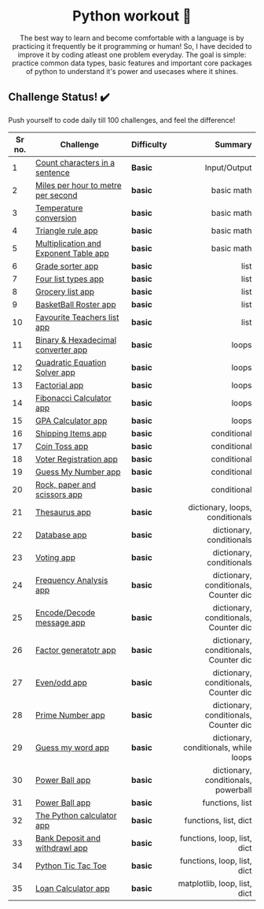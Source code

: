 
<h1 align="center">
  Python workout 💪
</h1>

<p align="center">
 The best way to learn and become comfortable with a language is by practicing it frequently be it programming or human!  
 So, I have decided to improve it by coding atleast one problem everyday.
 The goal is simple: practice common data types, basic features and important core packages of python to understand it's power and usecases where it shines. 
</p>


## Challenge Status! ✔️

Push yourself to code daily till 100 challenges, and feel the difference!

| Sr no. | Challenge | Difficulty | Summary
| ------------ | ---------- | ----- | -----------: |
| 1 | [Count characters in a sentence](challenge_1/main.py) | **Basic** |Input/Output|
| 2 | [Miles per hour to metre per second](challenge_2/main.py) | **basic** |basic math |
| 3 | [Temperature conversion](challenge_3/main.py) | **basic** |basic math |
| 4 | [Triangle rule app](challenge_4/main.py) | **basic** |basic math |
| 5 | [Multiplication and Exponent Table app](challenge_5/main.py) | **basic** |basic math |
| 6 | [Grade sorter app](challenge_6/main.py) | **basic** |list |
| 7 | [Four list types app](challenge_7/main.py) | **basic** |list |
| 8 | [Grocery list app](challenge_8/main.py) | **basic** |list |
| 9 | [BasketBall Roster app](challenge_9/main.py) | **basic** |list |
| 10 | [Favourite Teachers list app](challenge_10/main.py) | **basic** |list |
| 11 | [Binary & Hexadecimal converter app](challenge_11/main.py) | **basic** |loops |
| 12 | [Quadratic Equation Solver app](challenge_12/main.py) | **basic** |loops|
| 13 | [Factorial app](challenge_13/main.py) | **basic** |loops|
| 14 | [Fibonacci Calculator app](challenge_14/main.py) | **basic** |loops|
| 15 | [GPA Calculator app](challenge_15/main.py) | **basic** |loops|
| 16 | [Shipping Items app](challenge_16/main.py) | **basic** |conditional|
| 17 | [Coin Toss app](challenge_17/main.py) | **basic** |conditional|
| 18 | [Voter Registration app](challenge_18/main.py) | **basic** |conditional|
| 19 | [Guess My Number app](challenge_19/main.py) | **basic** |conditional|
| 20 | [Rock, paper and scissors app](challenge_20/main.py) | **basic** |conditional|
| 21 | [Thesaurus app](challenge_21/main.py) | **basic** |dictionary, loops, conditionals|
| 22 | [Database app](challenge_22/main.py) | **basic** |dictionary, conditionals|
| 23 | [Voting app](challenge_23/main.py) | **basic** |dictionary, conditionals|
| 24 | [Frequency Analysis app](challenge_24/main.py) | **basic** |dictionary, conditionals, Counter dic|
| 25 | [Encode/Decode message app](challenge_25/main.py) | **basic** |dictionary, conditionals, Counter dic|
| 26 | [Factor generatotr app](challenge_26/main.py) | **basic** |dictionary, conditionals, Counter dic|
| 27 | [Even/odd app](challenge_27/main.py) | **basic** |dictionary, conditionals, Counter dic|
| 28 | [Prime Number app](challenge_28/main.py) | **basic** |dictionary, conditionals, Counter dic|
| 29 | [Guess my word app](challenge_29/main.py) | **basic** |dictionary, conditionals, while loops|
| 30 | [Power Ball app](challenge_30/main.py) | **basic** |dictionary, conditionals, powerball|
| 31 | [Power Ball app](challenge_31/main.py) | **basic** |functions, list|
| 32 | [The Python calculator app](challenge_32/main.py) | **basic** |functions, list, dict|
| 33 | [Bank Deposit and withdrawl app](challenge_33/main.py) | **basic** |functions, loop, list, dict|
| 34 | [Python Tic Tac Toe](challenge_34/main.py) | **basic** |functions, loop, list, dict|  
| 35 | [Loan Calculator app](challenge_35/main.py) | **basic** |matplotlib, loop, list, dict|  
